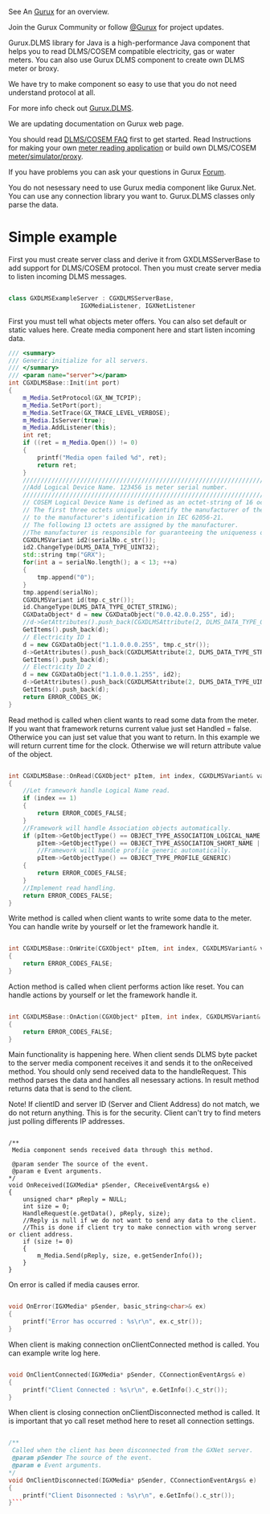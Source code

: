 See An [Gurux](http://www.gurux.org/ "Gurux") for an overview.

Join the Gurux Community or follow [@Gurux](http://twitter.com/guruxorg "@Gurux") for project updates.

Gurux.DLMS library for Java is a high-performance Java component that helps you to read DLMS/COSEM compatible electricity, gas or water meters. You can also use Gurux DLMS component to create own DLMS meter or broxy.

We have try to make component so easy to use that you do not need understand protocol at all.

For more info check out [Gurux.DLMS](http://www.gurux.fi/index.php?q=Gurux.DLMS "Gurux.DLMS").

We are updating documentation on Gurux web page. 

You should read [DLMS/COSEM FAQ](http://www.gurux.org/index.php?q=DLMSCOSEMFAQ) first to get started. Read Instructions for making your own [meter reading application](http://www.gurux.org/index.php?q=DLMSIntro) or build own 
DLMS/COSEM [meter/simulator/proxy](http://www.gurux.org/index.php?q=OwnDLMSMeter).

If you have problems you can ask your questions in Gurux [Forum](http://www.gurux.org/forum).

You do not nesessary need to use Gurux media component like Gurux.Net. 
You can use any connection library you want to. Gurux.DLMS classes only parse the data.


Simple example
=========================== 
First you must create server class and derive it from GXDLMSServerBase to add support for DLMS/COSEM protocol.
Then you must create server media to listen incoming DLMS messages.


```C++

class GXDLMSExampleServer : CGXDLMSServerBase, 
					IGXMediaListener, IGXNetListener

```

First you must tell what objects meter offers.
You can also set default or static values here.
Create media component here and start listen incoming data.

```C++
/// <summary>
/// Generic initialize for all servers.
/// </summary>
/// <param name="server"></param>
int CGXDLMSBase::Init(int port)
{
	m_Media.SetProtocol(GX_NW_TCPIP);
	m_Media.SetPort(port);
	m_Media.SetTrace(GX_TRACE_LEVEL_VERBOSE);
	m_Media.IsServer(true);
    m_Media.AddListener(this);
	int ret;
    if ((ret = m_Media.Open()) != 0)
	{
		printf("Media open failed %d", ret);
		return ret;
	}	
	///////////////////////////////////////////////////////////////////////
    //Add Logical Device Name. 123456 is meter serial number.
	///////////////////////////////////////////////////////////////////////
	// COSEM Logical Device Name is defined as an octet-string of 16 octets.
	// The first three octets uniquely identify the manufacturer of the device and it corresponds
	// to the manufacturer's identification in IEC 62056-21.
	// The following 13 octets are assigned by the manufacturer.
	//The manufacturer is responsible for guaranteeing the uniqueness of these octets.
	CGXDLMSVariant id2(serialNo.c_str());
	id2.ChangeType(DLMS_DATA_TYPE_UINT32);
	std::string tmp("GRX");
	for(int a = serialNo.length(); a < 13; ++a)
	{
		tmp.append("0");
	}
	tmp.append(serialNo);
	CGXDLMSVariant id(tmp.c_str());
	id.ChangeType(DLMS_DATA_TYPE_OCTET_STRING);
	CGXDataObject* d = new CGXDataObject("0.0.42.0.0.255", id);
	//d->GetAttributes().push_back(CGXDLMSAttribute(2, DLMS_DATA_TYPE_OCTET_STRING));
	GetItems().push_back(d);
	// Electricity ID 1
	d = new CGXDataObject("1.1.0.0.0.255", tmp.c_str());
	d->GetAttributes().push_back(CGXDLMSAttribute(2, DLMS_DATA_TYPE_STRING));
	GetItems().push_back(d);
	// Electricity ID 2
	d = new CGXDataObject("1.1.0.0.1.255", id2);
	d->GetAttributes().push_back(CGXDLMSAttribute(2, DLMS_DATA_TYPE_UINT32));
	GetItems().push_back(d);	    
	return ERROR_CODES_OK;
}
```

Read method is called when client wants to read some data from the meter.
If you want that framework returns current value just set Handled = false. 
Otherwice you can just set value that you want to return. 
In this example we will return current time for the clock.
Otherwise we will return attribute value of the object.

```C++

int CGXDLMSBase::OnRead(CGXObject* pItem, int index, CGXDLMSVariant& value, DLMS_DATA_TYPE& type)
{
	//Let framework handle Logical Name read.
	if (index == 1)
	{
		return ERROR_CODES_FALSE;
	}	
	//Framework will handle Association objects automatically.
	if (pItem->GetObjectType() == OBJECT_TYPE_ASSOCIATION_LOGICAL_NAME ||
		pItem->GetObjectType() == OBJECT_TYPE_ASSOCIATION_SHORT_NAME ||
		//Framework will handle profile generic automatically.
		pItem->GetObjectType() == OBJECT_TYPE_PROFILE_GENERIC)                
    {
        return ERROR_CODES_FALSE;
    }
    //Implement read handling.
    return ERROR_CODES_FALSE;
}

```

Write method is called when client wants to write some data to the meter.
You can handle write by yourself or let the framework handle it.

```C++

int CGXDLMSBase::OnWrite(CGXObject* pItem, int index, CGXDLMSVariant& value)
{
	return ERROR_CODES_FALSE;
}

```

Action method is called when client performs action like reset.
You can handle actions by yourself or let the framework handle it.

```C++

int CGXDLMSBase::OnAction(CGXObject* pItem, int index, CGXDLMSVariant& data)
{
	return ERROR_CODES_FALSE;
}

```

Main functionality is happening here. When client sends DLMS byte packet to the server
media component receives it and sends it to the onReceived method.
You should only send received data to the handleRequest. This method parses the data and 
handles all nesessary actions. In result method returns data that is send to the client.

Note! If clientID and server ID (Server and Client Address) do not match, we do not return anything.
This is for the security. Client can't try to find meters just polling differents IP addresses.

```

/** 
 Media component sends received data through this method.

 @param sender The source of the event.
 @param e Event arguments.
*/
void OnReceived(IGXMedia* pSender, CReceiveEventArgs& e)
{
	unsigned char* pReply = NULL;
	int size = 0;
	HandleRequest(e.getData(), pReply, size);
    //Reply is null if we do not want to send any data to the client.
    //This is done if client try to make connection with wrong server or client address.
    if (size != 0)
    {
        m_Media.Send(pReply, size, e.getSenderInfo());
    }
}     

```

On error is called if media causes error.

```C++

void OnError(IGXMedia* pSender, basic_string<char>& ex)
{
	printf("Error has occurred : %s\r\n", ex.c_str());
}

```

When client is making connection onClientConnected method is called. 
You can example write log here.

```C++

void OnClientConnected(IGXMedia* pSender, CConnectionEventArgs& e)
{
	printf("Client Connected : %s\r\n", e.GetInfo().c_str());
}

```

When client is closing connection onClientDisconnected method is called. 
It is important that yo call reset method here to reset all connection settings.


```C++

/**
 Called when the client has been disconnected from the GXNet server.
 @param pSender The source of the event.    
 @param e Event arguments.
*/
void OnClientDisconnected(IGXMedia* pSender, CConnectionEventArgs& e)
{
	printf("Client Disonnected : %s\r\n", e.GetInfo().c_str());
}```